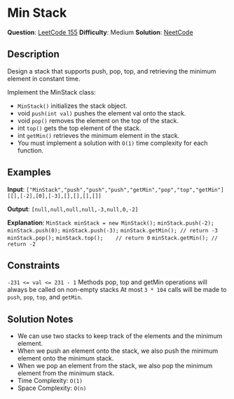 # Min Stack

__Question__: [LeetCode 155](https://leetcode.com/problems/min-stack/)
__Difficulty__: Medium
__Solution__: [NeetCode](https://youtu.be/qkLl7nAwDPo)

## Description

Design a stack that supports push, pop, top, and retrieving the minimum element in constant time.

Implement the MinStack class:

- `MinStack()` initializes the stack object.
- void `push(int val)` pushes the element val onto the stack.
- void `pop()` removes the element on the top of the stack.
- int `top()` gets the top element of the stack.
- int `getMin()` retrieves the minimum element in the stack.
- You must implement a solution with `O(1)` time complexity for each function.

## Examples

__Input__: `["MinStack","push","push","push","getMin","pop","top","getMin"]`
`[[],[-2],[0],[-3],[],[],[],[]]`

__Output__: `[null,null,null,null,-3,null,0,-2]`

__Explanation__:
`MinStack minStack = new MinStack();`
`minStack.push(-2);`
`minStack.push(0);`
`minStack.push(-3);`
`minStack.getMin(); // return -3`
`minStack.pop();`
`minStack.top();    // return 0`
`minStack.getMin(); // return -2`

## Constraints

`-231 <= val <= 231 - 1`
Methods pop, top and getMin operations will always be called on non-empty stacks
At most `3 * 104` calls will be made to `push`, `pop`, `top`, and `getMin`.

## Solution Notes

- We can use two stacks to keep track of the elements and the minimum element.
- When we push an element onto the stack, we also push the minimum element onto the minimum stack.
- When we pop an element from the stack, we also pop the minimum element from the minimum stack.
- Time Complexity: `O(1)`
- Space Complexity: `O(n)`
